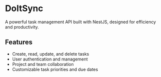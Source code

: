 # DoItSync

A powerful task management API built with NestJS, designed for efficiency and productivity.

## Features
- Create, read, update, and delete tasks
- User authentication and management
- Project and team collaboration
- Customizable task priorities and due dates
